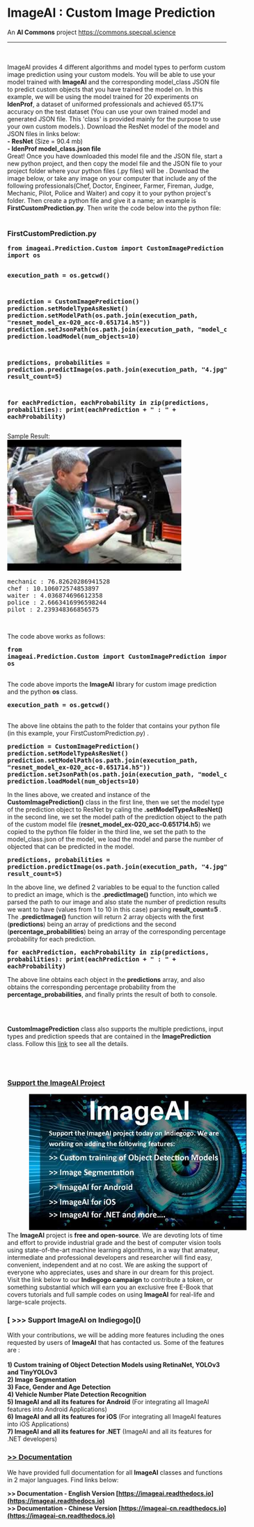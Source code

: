 # ImageAI : Custom Image Prediction <br>
<p>An <b>AI Commons</b> project <a href="https://commons.specpal.science" >https://commons.specpal.science </a></p>
<hr>
<br>
<br>
      ImageAI provides 4 different algorithms and model types to perform custom image prediction using your custom models.
You will be able to use your model trained with <b>ImageAI</b> and the corresponding model_class JSON file to predict custom objects
that you have trained the model on. In this example, we will be using the model trained for 20 experiments on <b>IdenProf</b>, a dataset
 of uniformed professionals and achieved 65.17% accuracy on the test dataset (You can use your own trained model and generated JSON file. This 'class' is provided mainly for the purpose to use your own custom models.).  Download the ResNet model of the model and JSON files in links below: <br>
       <span><b>- <a href="https://github.com/OlafenwaMoses/ImageAI/releases/download/1.0.1/resnet_model_ex-020_acc-0.651714.h5" style="text-decoration: none;" >ResNet</a></b> (Size = 90.4 mb)</span> <br>
        <span><b>- <a href="https://github.com/OlafenwaMoses/ImageAI/releases/download/1.0.1/model_class.json" style="text-decoration: none;" >IdenProf model_class.json file</a></b> </span> <br>
       Great! Once you have downloaded this model file and the JSON file, start a new python project, and then copy the model file
and the JSON file to your project folder where your python files (.py files) will be . Download the image below, or take any image on your computer
 that include any of the following professionals(Chef, Doctor, Engineer, Farmer, Fireman, Judge, Mechanic, Pilot, Police and Waiter)
and copy it to your python project's folder. Then create a python file and give it a name; an example is <b>FirstCustomPrediction.py</b>.
      Then write the code below into the python file: <br><br>
<h3><b>FirstCustomPrediction.py</b></h3>
<b><pre>from imageai.Prediction.Custom import CustomImagePrediction
import os

execution_path = os.getcwd()

prediction = CustomImagePrediction()
prediction.setModelTypeAsResNet()
prediction.setModelPath(os.path.join(execution_path, "resnet_model_ex-020_acc-0.651714.h5"))
prediction.setJsonPath(os.path.join(execution_path, "model_class.json"))
prediction.loadModel(num_objects=10)

predictions, probabilities = prediction.predictImage(os.path.join(execution_path, "4.jpg"), result_count=5)

for eachPrediction, eachProbability in zip(predictions, probabilities):
    print(eachPrediction + " : " + eachProbability)</pre></b>


<p>Sample Result:
    <br>
    <img src="../../images/4.jpg" style="width: 400px; height: auto;" />
    <pre>mechanic : 76.82620286941528
chef : 10.106072574853897
waiter : 4.036874696612358
police : 2.6663416996598244
pilot : 2.239348366856575</pre>
</p>

<br>

The code above works as follows: <br>
     <b><pre>from imageai.Prediction.Custom import CustomImagePrediction
import os</pre></b>
<br>
      The code above imports the <b>ImageAI</b> library for custom image prediction
 and the python <b>os</b> class. <br>
<b><pre>execution_path = os.getcwd()</pre></b>
<br> The above line obtains the path to the folder that contains
your python file (in this example, your FirstCustomPrediction.py) . <br>

<b><pre>prediction = CustomImagePrediction()
prediction.setModelTypeAsResNet()
prediction.setModelPath(os.path.join(execution_path, "resnet_model_ex-020_acc-0.651714.h5"))
prediction.setJsonPath(os.path.join(execution_path, "model_class.json"))
prediction.loadModel(num_objects=10)
</pre></b>
      In the lines above, we created and instance of the <b>CustomImagePrediction()</b>
 class in the first line, then we set the model type of the prediction object to ResNet by caling the <b>.setModelTypeAsResNet()</b>
  in the second line, we set the model path of the prediction object to the path of the custom model file (<b>resnet_model_ex-020_acc-0.651714.h5</b>) we copied to the python file folder
   in the third line, we set the path to  the model_class.json of the model, we load the model and parse the number of objected that can be predicted in the model.

<b><pre>predictions, probabilities = prediction.predictImage(os.path.join(execution_path, "4.jpg"), result_count=5)</pre></b> In the above line, we defined 2 variables to be equal to the function
 called to predict an image, which is the <b>.predictImage()</b> function, into which we parsed the path to
 our image and also state the number of prediction results we want to have (values from 1 to 10 in this case) parsing
 <b> result_count=5 </b>. The <b>.predictImage()</b> function will return 2 array objects with the first (<b>predictions</b>) being
  an array of predictions and the second (<b>percentage_probabilities</b>) being an array of the corresponding percentage probability for each
  prediction.

  <b><pre>for eachPrediction, eachProbability in zip(predictions, probabilities):
    print(eachPrediction + " : " + eachProbability)</pre></b> The above line obtains each object in the <b>predictions</b> array, and also
obtains the corresponding percentage probability from the <b>percentage_probabilities</b>, and finally prints
the result of both to console.

</span>


<br><br>

<b>CustomImagePrediction</b> class also supports the multiple predictions, input types and prediction speeds that are contained
in the <b>ImagePrediction</b> class. Follow this <a href="README.md" >link</a> to see all the details.


<br><br>
<h3><b><u>Support the ImageAI Project</u></b></h3>
<img src="../../supportimage.jpg" style="width: 500px; height: auto; margin-left: 50px; " />
The <b>ImageAI</b> project is <b>free and open-source</b>. We are devoting lots of time and effort to provide industrial grade and the best of computer vision tools using state-of-the-art machine learning algorithms, in a way that amateur, intermediate and professional developers and researcher will find easy, convenient, independent and at no cost. We are asking the support of everyone who appreciates, uses and share in our dream for this project. Visit the link below to our <b>Indiegogo campaign</b> to contribute a token, or something substantial which will earn you an exclusive free E-Book that covers tutorials and full sample codes on using <b>ImageAI</b> for real-life and large-scale projects.
<br>
<b><h3> [ >>> Support ImageAI on Indiegogo]() </h3></b>
With your contributions, we will be adding more features including the ones requested by users of <b>ImageAI</b> that has contacted us. Some of the features are : <br> <br>
<b> 1) Custom training of Object Detection Models using RetinaNet, YOLOv3 and TinyYOLOv3</b> <br>
<b> 2) Image Segmentation</b> <br>
<b> 3) Face, Gender and Age Detection</b> <br>
<b> 4) Vehicle Number Plate Detection Recognition</b> <br>
<b> 5) ImageAI and all its features for Android</b> (For integrating all ImageAI features into Android Applications) <br>
<b> 6) ImageAI and all its features for iOS</b> (For integrating all ImageAI features into iOS Applications) <br>
<b> 7) ImageAI and all its features for .NET</b> (ImageAI and all its features for .NET developers) <br>

<h3><b><u> >> Documentation</u></b></h3>
We have provided full documentation for all <b>ImageAI</b> classes and functions in 2 major languages. Find links below: <br>

<b> >> Documentation - English Version  [https://imageai.readthedocs.io](https://imageai.readthedocs.io)</b> <br>
<b> >> Documentation - Chinese Version  [https://imageai-cn.readthedocs.io](https://imageai-cn.readthedocs.io)</b>

